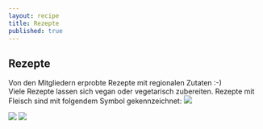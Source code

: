 ```yaml
---
layout: recipe
title: Rezepte
published: true
---
```


## Rezepte

Von den Mitgliedern erprobte Rezepte mit regionalen Zutaten :-)<br>
Viele Rezepte lassen sich vegan oder vegetarisch zubereiten. Rezepte mit Fleisch sind mit folgendem Symbol gekennzeichnet: <img class="icon" src="{{site.baseurl}}/public/images/pig_icon.png">

<img src="{{site.baseurl}}/public/images/11393329_848500971910727_800164053195637134_o.jpg" style="max-height:200px">
<img src="{{site.baseurl}}/public/images/1266537_507300702697424_1154924266_o.jpg" style="max-height:200px">
